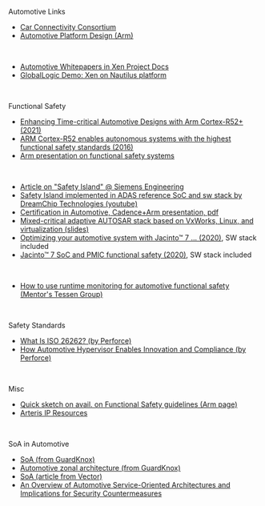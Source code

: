 
Automotive Links

- [Car Connectivity Consortium](https://carconnectivity.org/)
- [Automotive Platform Design (Arm)](https://developer.arm.com/architectures/platform-design/automotive)

</br>

- [Automotive Whitepapers in Xen Project Docs](https://wiki.xenproject.org/wiki/Automotive_Whitepapers)
- [GlobalLogic Demo: Xen on Nautilus platform](https://www.globallogic.com/wp-content/uploads/2016/12/GlobalLogic-Nautilus-Platform.pdf)

</br>

Functional Safety

- [Enhancing Time-critical Automotive Designs with Arm Cortex-R52+ (2021)](https://www.arm.com/blogs/blueprint/automotive-cortex-r)
- [ARM Cortex-R52 enables autonomous systems with the highest functional safety standards (2016)](https://community.arm.com/developer/ip-products/processors/b/processors-ip-blog/posts/new-arm-cortex-r52-enables-autonomous-systems-with-the-highest-functional-safety-standards)
- [Arm presentation on functional safety systems](https://www.slideshare.net/ARMHoldings/developing-functional-safety-systems-with-arm-architecture-solutions-stroud)

</br>

- [Article on "Safety Island" @ Siemens Engineering](https://semiengineering.com/safety-islands-in-safety-critical-hardware/)
- [Safety Island implemented in ADAS reference SoC and sw stack by DreamChip Technologies (youtube)](https://www.youtube.com/watch?v=F591wt8K_qw)
- [Certification in Automotive, Cadence+Arm presentation, pdf](https://www.cadence.com/content/dam/cadence-www/global/en_US/documents/company/Events/CadenceIsrael%20-%20Developing%20automotive%20systems%20with%20functional%20safety_MD_07_19_18_FINAL_post.pdf)
- [Mixed-critical adaptive AUTOSAR stack based on VxWorks, Linux, and virtualization (slides)](https://www.slideshare.net/AndreiKholodnyi/mixedcritical-adaptive-autosar-stack-based-on-vxworks-linux-and-virtualization)
- [Optimizing your automotive system with Jacinto™ 7 ... (2020)](https://www.ti.com/lit/ml/slyp698/slyp698.pdf?ts=1620232685015&ref_url=https%253A%252F%252Fwww.google.com%252F), SW stack included
- [Jacinto™ 7 SoC and PMIC functional safety (2020)](https://www.ti.com/lit/ml/slyp686/slyp686.pdf?ts=1620338196283&ref_url=https%253A%252F%252Fwww.google.com%252F),  SW stack included

</br>

- [How to use runtime monitoring for automotive functional safety (Mentor's Tessen Group)](https://www.techdesignforums.com/practice/technique/how-to-use-runtime-monitoring-for-automotive-functional-safety/)

</br>

Safety Standards

- [What Is ISO 26262? (by Perforce)](https://www.perforce.com/blog/qac/what-is-iso-26262)
- [How Automotive Hypervisor Enables Innovation and Compliance (by Perforce)](https://www.perforce.com/blog/qac/how-automotive-hypervisors-enable-innovation-compliance)

</br>

Misc
- [Quick sketch on avail. on Functional Safety guidelines (Arm page)](https://www.arm.com/why-arm/technologies/safety)
- [Arteris IP Resources](https://www.arteris.com/resources)

</br>

SoA in Automotive

- [SoA (from GuardKnox)](https://www.guardknox.com/service-oriented-architecture/)
- [Automotive zonal architecture (from GuardKnox)](https://www.guardknox.com/automotive-zonal-architecture/)
- [SoA (article from Vector)](https://assets.vector.com/cms/content/know-how/_technical-articles/PREEvision/PREEvision_SOA_Ethernet_ElektronikAutomotive_201703_PressArticle_EN.pdf)
- [An Overview of Automotive Service-Oriented Architectures and Implications for Security Countermeasures](https://www.researchgate.net/publication/347178480_An_Overview_of_Automotive_Service-Oriented_Architectures_and_Implications_for_Security_Countermeasures)






